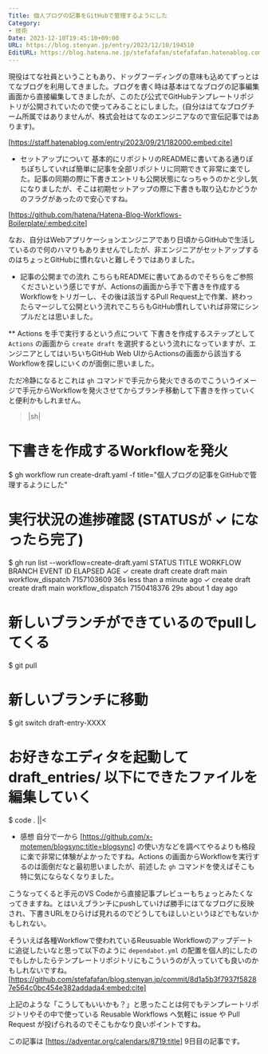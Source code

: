 ```yaml
---
Title: 個人ブログの記事をGitHubで管理するようにした
Category:
- 技術
Date: 2023-12-10T19:45:10+09:00
URL: https://blog.stenyan.jp/entry/2023/12/10/194510
EditURL: https://blog.hatena.ne.jp/stefafafan/stefafafan.hatenablog.com/atom/entry/6801883189065674102
---
```


現役はてな社員ということもあり、ドッグフーディングの意味も込めてずっとはてなブログを利用してきました。ブログを書く時は基本はてなブログの記事編集画面から直接編集してきましたが、このたび公式でGitHubテンプレートリポジトリが公開されていたので使ってみることにしました。(自分ははてなブログチーム所属ではありませんが、株式会社はてなのエンジニアなので宣伝記事ではあります)。

[https://staff.hatenablog.com/entry/2023/09/21/182000:embed:cite]

* セットアップについて
基本的にリポジトリのREADMEに書いてある通りぽちぽちしていれば簡単に記事を全部リポジトリに同期できて非常に楽でした。記事の同期の際に下書きエントリも公開状態になっちゃうのかと少し気になりましたが、そこは初期セットアップの際に下書きも取り込むかどうかのフラグがあったので安心ですね。

[https://github.com/hatena/Hatena-Blog-Workflows-Boilerplate/:embed:cite]

なお、自分はWebアプリケーションエンジニアであり日頃からGitHubで生活しているので何のハマりもありませんでしたが、非エンジニアがセットアップするのはちょっとGitHubに慣れないと難しそうではありました。

* 記事の公開までの流れ
こちらもREADMEに書いてあるのでそちらをご参照くださいという感じですが、Actionsの画面から手で下書きを作成するWorkflowをトリガーし、その後は該当するPull Request上で作業、終わったらマージして公開という流れでこちらもGitHub慣れしていれば非常にシンプルだとは思いました。

** Actions を手で実行するという点について
下書きを作成するステップとして <code>Actions</code> の画面から <code>create draft</code> を選択するという流れになっていますが、エンジニアとしてはいちいちGitHub Web UIからActionsの画面から該当するWorkflowを探しにいくのが面倒に思いました。

ただ冷静になるとこれは <code>gh</code> コマンドで手元から発火できるのでこういうイメージで手元からWorkflowを発火させてからブランチ移動して下書きを作っていくと便利かもしれません。

>|sh|
# 下書きを作成するWorkflowを発火
$ gh workflow run create-draft.yaml -f title="個人ブログの記事をGitHubで管理するようにした"

# 実行状況の進捗確認 (STATUSが ✓ になったら完了)
$ gh run list --workflow=create-draft.yaml
STATUS  TITLE         WORKFLOW      BRANCH  EVENT              ID          ELAPSED  AGE
✓       create draft  create draft  main    workflow_dispatch  7157103609  36s      less than a minute ago
✓       create draft  create draft  main    workflow_dispatch  7150418376  29s      about 1 day ago

# 新しいブランチができているのでpullしてくる
$ git pull

# 新しいブランチに移動
$ git switch draft-entry-XXXX

# お好きなエディタを起動して draft_entries/ 以下にできたファイルを編集していく
$ code .
||<

* 感想
自分で一から [https://github.com/x-motemen/blogsync:title=blogsync] の使い方などを調べてやるよりも格段に楽で非常に体験がよかったですね。Actions の画面からWorkflowを実行するのは面倒だなと最初思いましたが、前述した <code>gh</code> コマンドを使えばそこも特に気にならなくなりました。

こうなってくると手元のVS Codeから直接記事プレビューもちょっとみたくなってきますね。とはいえブランチにpushしていけば勝手にはてなブログに反映され、下書きURLをひらけば見れるのでどうしてもほしいというほどでもないかもしれない。

そういえば各種Workflowで使われているReusuable Workflowのアップデートに追従したいなと思って以下のように <code>dependabot.yml</code> の配置を個人的にしたのでもしかしたらテンプレートリポジトリにもこういうのが入っていても良いのかもしれないですね。
[https://github.com/stefafafan/blog.stenyan.jp/commit/8d1a5b3f7937f58287e564c0bc454e382addada4:embed:cite]

上記のような「こうしてもいいかも？」と思ったことは何でもテンプレートリポジトリやその中で使っている Reusable Workflows へ気軽に issue や Pull Request が投げられるのでそこもかなり良いポイントですね。

この記事は [https://adventar.org/calendars/8719:title] 9日目の記事です。

